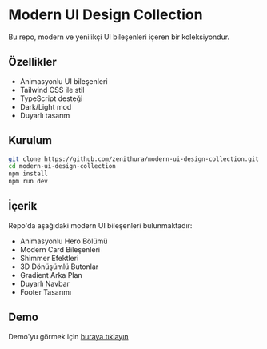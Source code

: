 # Modern UI Design Collection

Bu repo, modern ve yenilikçi UI bileşenleri içeren bir koleksiyondur.

## Özellikler

- Animasyonlu UI bileşenleri
- Tailwind CSS ile stil
- TypeScript desteği
- Dark/Light mod
- Duyarlı tasarım

## Kurulum

```bash
git clone https://github.com/zenithura/modern-ui-design-collection.git
cd modern-ui-design-collection
npm install
npm run dev
```

## İçerik

Repo'da aşağıdaki modern UI bileşenleri bulunmaktadır:

- Animasyonlu Hero Bölümü
- Modern Card Bileşenleri
- Shimmer Efektleri
- 3D Dönüşümlü Butonlar
- Gradient Arka Plan
- Duyarlı Navbar
- Footer Tasarımı

## Demo

Demo'yu görmek için [buraya tıklayın](https://github.com/zenithura/modern-ui-design-collection)